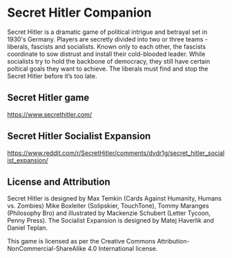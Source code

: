 # Secret Hitler Companion

Secret Hitler is a dramatic game of political intrigue and betrayal set in 1930's Germany. Players are secretly divided into two or three teams - liberals, fascists and socialists. Known only to each other, the fascists coordinate to sow distrust and install their cold-blooded leader. While socialists try to hold the backbone of democracy, they still have certain poltical goals they want to achieve. The liberals must find and stop the Secret Hitler before it’s too late.

## Secret Hitler game

https://www.secrethitler.com/

## Secret Hitler Socialist Expansion

https://www.reddit.com/r/SecretHitler/comments/dvdr1g/secret_hitler_socialist_expansion/

## License and Attribution
Secret Hitler is designed by Max Temkin (Cards Against Humanity, Humans vs. Zombies) Mike Boxleiter (Solipskier, TouchTone), Tommy Maranges (Philosophy Bro) and illustrated by Mackenzie Schubert (Letter Tycoon, Penny Press). The Socialist Expansion is designed by Matej Haverlik and Daniel Teplan.

This game is licensed as per the Creative Commons Attribution-NonCommercial-ShareAlike 4.0 International license.